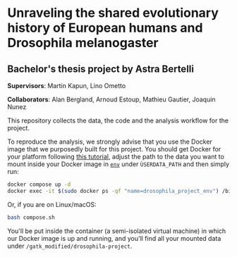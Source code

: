 # Unraveling the shared evolutionary history of European humans and Drosophila melanogaster
## Bachelor's thesis project by Astra Bertelli

**Supervisors**: Martin Kapun, Lino Ometto

**Collaborators**: Alan Bergland, Arnoud Estoup, Mathieu Gautier, Joaquin Nunez

This repository collects the data, the code and the analysis workflow for the project.

To reproduce the analysis, we strongly advise that you use the Docker image that we purposedly built for this project. You should get Docker for your platform following [this tutorial](https://dev.to/astrabert/1mindocker-2-get-docker-kh), adjust the path to the data you want to mount inside your Docker image in [`env`](./.env) under `ÙSERDATA_PATH` and then simply run:

```bash
docker compose up -d
docker exec -it $(sudo docker ps -qf "name=drosophila_project_env") /bin/bash
```

Or, if you are on Linux/macOS:

```bash
bash compose.sh
```

You'll be put inside the container (a semi-isolated virtual machine) in which our Docker image is up and running, and you'll find all your mounted data under `/gatk_modified/drosophila-project`.